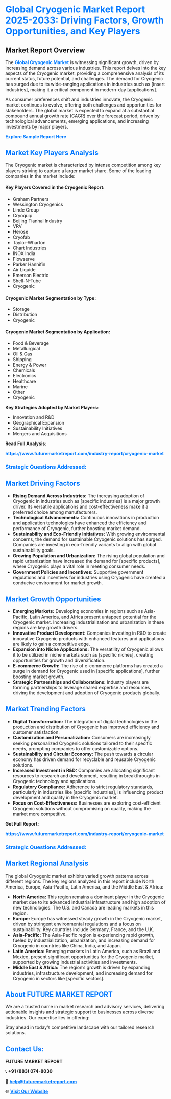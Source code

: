 <h1 style="color: #007BFF;">Global Cryogenic Market Report 2025-2033: Driving Factors, Growth Opportunities, and Key Players</h1>

<section id="overview">
<h2>Market Report Overview</h2>
<p>The <a href="https://www.futuremarketreport.com/industry-report/cryogenic-market" style="color: #007BFF; text-decoration: none;"><strong>Global Cryogenic Market</strong></a> is witnessing significant growth, driven by increasing demand across various industries. This report delves into the key aspects of the Cryogenic market, providing a comprehensive analysis of its current status, future potential, and challenges. The demand for Cryogenic has surged due to its wide-ranging applications in industries such as [insert industries], making it a critical component in modern-day [applications].</p>
<p>As consumer preferences shift and industries innovate, the Cryogenic market continues to evolve, offering both challenges and opportunities for stakeholders. The global market is expected to expand at a substantial compound annual growth rate (CAGR) over the forecast period, driven by technological advancements, emerging applications, and increasing investments by major players.</p>
</section>

<section id="overview">
<p><a href="https://www.futuremarketreport.com/request-sample/reportId=108640" style="color: #007BFF; text-decoration: none;"><strong>Explore Sample Report Here</strong></a></p>
</section>

<section id="key-players">
<h2 style="color: #007BFF;">Market Key Players Analysis</h2>
<p>The Cryogenic market is characterized by intense competition among key players striving to capture a larger market share. Some of the leading companies in the market include:</p>
<h4>Key Players Covered in the Cryogenic Report:</h4>
<ul><li>Graham Partners</li><li>Wessington Cryogenics</li><li>Linde Group</li><li>Cryoquip</li><li>Beijing Tianhai Industry</li><li>VRV</li><li>Herose</li><li>Cryofab</li><li>Taylor-Wharton</li><li>Chart Industries</li><li>INOX India</li><li>Flowserve</li><li>Parker Hannifin</li><li>Air Liquide</li><li>Emerson Electric</li><li>Shell-N-Tube</li><li>Cryogenic</li></ul>
<h4>Cryogenic Market Segmentation by Type:</h4>
<ul><li>Storage</li><li>Distribution</li><li>Cryogenic</li></ul>

<h4>Cryogenic Market Segmentation by Application:</h4>
<ul><li>Food &amp; Beverage</li><li>Metallurgical</li><li>Oil &amp; Gas</li><li>Shipping</li><li>Energy &amp; Power</li><li>Chemicals</li><li>Electronics</li><li>Healthcare</li><li>Marine</li><li>Other</li><li>Cryogenic</li></ul>
<p><strong>Key Strategies Adopted by Market Players:</strong></p>
<ul>
<li>Innovation and R&D</li>
<li>Geographical Expansion</li>
<li>Sustainability Initiatives</li>
<li>Mergers and Acquisitions</li>
</ul>
</section>

<section>
<p><strong>Read Full Analysis: </strong></p><a href="https://www.futuremarketreport.com/industry-report/cryogenic-market" style="color: #007BFF; text-decoration: none;"><strong>https://www.futuremarketreport.com/industry-report/cryogenic-market</strong></a>
<h3 style="color: #007BFF;">Strategic Questions Addressed:</h3>
</section>

<section id="driving-factors">
<h2 style="color: #007BFF;">Market Driving Factors</h2>
<ul>
<li><strong>Rising Demand Across Industries:</strong> The increasing adoption of Cryogenic in industries such as [specific industries] is a major growth driver. Its versatile applications and cost-effectiveness make it a preferred choice among manufacturers.</li>
<li><strong>Technological Advancements:</strong> Continuous innovations in production and application technologies have enhanced the efficiency and performance of Cryogenic, further boosting market demand.</li>
<li><strong>Sustainability and Eco-Friendly Initiatives:</strong> With growing environmental concerns, the demand for sustainable Cryogenic solutions has surged. Companies are investing in eco-friendly variants to align with global sustainability goals.</li>
<li><strong>Growing Population and Urbanization:</strong> The rising global population and rapid urbanization have increased the demand for [specific products], where Cryogenic plays a vital role in meeting consumer needs.</li>
<li><strong>Government Policies and Incentives:</strong> Supportive government regulations and incentives for industries using Cryogenic have created a conducive environment for market growth.</li>
</ul>
</section>

<section id="growth-opportunities">
<h2 style="color: #007BFF;">Market Growth Opportunities</h2>
<ul>
<li><strong>Emerging Markets:</strong> Developing economies in regions such as Asia-Pacific, Latin America, and Africa present untapped potential for the Cryogenic market. Increasing industrialization and urbanization in these regions are key growth drivers.</li>
<li><strong>Innovative Product Development:</strong> Companies investing in R&D to create innovative Cryogenic products with enhanced features and applications are likely to gain a competitive edge.</li>
<li><strong>Expansion into Niche Applications:</strong> The versatility of Cryogenic allows it to be utilized in niche markets such as [specific niches], creating opportunities for growth and diversification.</li>
<li><strong>E-commerce Growth:</strong> The rise of e-commerce platforms has created a surge in demand for Cryogenic used in [specific applications], further boosting market growth.</li>
<li><strong>Strategic Partnerships and Collaborations:</strong> Industry players are forming partnerships to leverage shared expertise and resources, driving the development and adoption of Cryogenic products globally.</li>
</ul>
</section>

<section id="trending-factors">
<h2 style="color: #007BFF;">Market Trending Factors</h2>
<ul>
<li><strong>Digital Transformation:</strong> The integration of digital technologies in the production and distribution of Cryogenic has improved efficiency and customer satisfaction.</li>
<li><strong>Customization and Personalization:</strong> Consumers are increasingly seeking personalized Cryogenic solutions tailored to their specific needs, prompting companies to offer customizable options.</li>
<li><strong>Sustainability and Circular Economy:</strong> The push towards a circular economy has driven demand for recyclable and reusable Cryogenic solutions.</li>
<li><strong>Increased Investment in R&D:</strong> Companies are allocating significant resources to research and development, resulting in breakthroughs in Cryogenic technology and applications.</li>
<li><strong>Regulatory Compliance:</strong> Adherence to strict regulatory standards, particularly in industries like [specific industries], is influencing product development and quality in the Cryogenic market.</li>
<li><strong>Focus on Cost-Effectiveness:</strong> Businesses are exploring cost-efficient Cryogenic solutions without compromising on quality, making the market more competitive.</li>
</ul>
</section>

<section>
<p><strong>Get Full Report: </strong></p><a href="https://www.futuremarketreport.com/industry-report/cryogenic-market" style="color: #007BFF; text-decoration: none;"><strong>https://www.futuremarketreport.com/industry-report/cryogenic-market</strong></a>
<h3 style="color: #007BFF;">Strategic Questions Addressed:</h3>
</section>


<section id="regional-analysis">
<h2 style="color: #007BFF;">Market Regional Analysis</h2>
<p>The global Cryogenic market exhibits varied growth patterns across different regions. The key regions analyzed in this report include North America, Europe, Asia-Pacific, Latin America, and the Middle East & Africa:</p>
<ul>
<li><strong>North America:</strong> This region remains a dominant player in the Cryogenic market due to its advanced industrial infrastructure and high adoption of new technologies. The U.S. and Canada are leading markets in this region.</li>
<li><strong>Europe:</strong> Europe has witnessed steady growth in the Cryogenic market, driven by stringent environmental regulations and a focus on sustainability. Key countries include Germany, France, and the U.K.</li>
<li><strong>Asia-Pacific:</strong> The Asia-Pacific region is experiencing rapid growth, fueled by industrialization, urbanization, and increasing demand for Cryogenic in countries like China, India, and Japan.</li>
<li><strong>Latin America:</strong> Emerging markets in Latin America, such as Brazil and Mexico, present significant opportunities for the Cryogenic market, supported by growing industrial activities and investments.</li>
<li><strong>Middle East & Africa:</strong> The region’s growth is driven by expanding industries, infrastructure development, and increasing demand for Cryogenic in sectors like [specific sectors].</li>
</ul>
</section>

<footer>
<h2 style="color: #007BFF;">About FUTURE MARKET REPORT</h2>
<p>We are a trusted name in market research and advisory services, delivering actionable insights and strategic support to businesses across diverse industries. Our expertise lies in offering:</p>

<p>Stay ahead in today’s competitive landscape with our tailored research solutions.</p>

<h2 style="color: #007BFF;">Contact Us:</h2>
<p><strong>FUTURE MARKET REPORT</strong></p>
<p>📞 <strong>+91 (883) 074-8030</strong></p>
<p>📧 <strong><a href="mailto:help@futuremarketreport.com" style="color: #007BFF;">help@futuremarketreport.com</a></strong></p>
<p>🌐 <strong><a href="https://www.futuremarketreport.com/" style="color: #007BFF;">Visit Our Website</a></strong></p>
</footer>